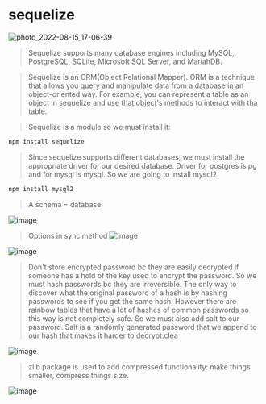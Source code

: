 # sequelize

![photo_2022-08-15_17-06-39](https://user-images.githubusercontent.com/81822434/184636125-18f57215-4f9e-4475-836b-587fbe961e85.jpg)

> Sequelize supports many database engines including MySQL, PostgreSQL, SQLite, Microsoft SQL Server, and MariahDB.

> Sequelize is an ORM(Object Relational Mapper).
> ORM is a technique that allows you query and manipulate data from a database in an object-oriented way. For example, you can represent a table as an object in sequelize and use that object's methods to interact with tha table.

> Sequelize is a module so we must install it:
```bash
npm install sequelize
```
> Since sequelize supports different databases, we must install the appropriate driver for our desired database. Driver for postgres is pg and for mysql is mysql. So we are going to install mysql2.
```bash 
npm install mysql2
```

> A schema = database

![image](https://user-images.githubusercontent.com/81822434/184667487-130714b4-6011-43e9-a553-ca588e302ef7.png)
> Options in sync method
![image](https://user-images.githubusercontent.com/81822434/184940641-6a3122df-5520-4773-99bc-a1d13ecdaf24.png)

![image](https://user-images.githubusercontent.com/81822434/185436439-47d227f4-10bb-4313-8b2d-2f6a775adfdc.png)

> Don't store encrypted password bc they are easily decrypted if someone has a hold of the key used to encrypt the password. So we must hash passwords bc they are irreversible. The only way to discover what the original password of a hash is by hashing passwords to see if you get the same hash. However there are rainbow tables that have a lot of hashes of common passwords so this way is not completely safe. So we must also add salt to our password. Salt is a randomly generated password that we append to our hash that makes it harder to decrypt.clea

![image](https://user-images.githubusercontent.com/81822434/187032351-164717f9-43ed-4488-b568-cfa55d9fede0.png)

> zlib package is used to add compressed functionality: make things smaller, compress things size.

![image](https://user-images.githubusercontent.com/81822434/187033656-0e66efc8-7a65-4844-8098-b8cdd75a3ee1.png)

